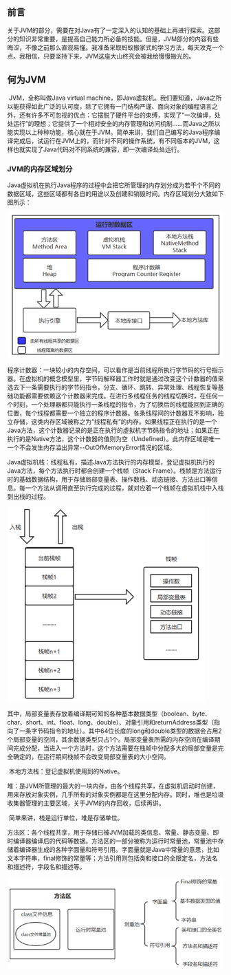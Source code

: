 ## 前言

​		关于JVM的部分，需要在对Java有了一定深入的认知的基础上再进行探索。这部分的知识非常重要，是提高自己能力所必备的技能。但是，JVM部分的内容有些晦涩，不像之前那么直观易懂。我准备采取蚂蚁搬家式的学习方法，每天攻克一个点。我相信，只要坚持下来，JVM这座大山终究会被我给慢慢搬光的。

## 何为JVM

​		JVM，全称叫做Java virtual machine，即Java虚拟机。我们要知道，Java之所以能获得如此广泛的认可度，除了它拥有一门结构严谨、面向对象的编程语言之外，还有许多不可忽视的优点：它摆脱了硬件平台的束缚，实现了“一次编译，处处运行”的理想；它提供了一个相对安全的内存管理和访问机制......而Java之所以能实现以上种种功能，核心就在于JVM。简单来讲，我们自己编写的Java程序编译完成后，试运行在JVM上的，而针对不同的操作系统，有不同版本的JVM，这样也就实现了Java代码对不同系统的兼容，即一次编译处处运行。

### JVM的内存区域划分

​		Java虚拟机在执行Java程序的过程中会把它所管理的内存划分成为若干个不同的数据区域，这些区域都有各自的用途以及创建和销毁时间。内存区域划分大致如下图所示：

![image-20200617144842955](img/JVM--内存划分/JVM内存划分.png)

​		程序计数器：一块较小的内存空间，可以看作是当前线程所执行字节码的行号指示器。在虚拟机的概念模型里，字节码解释器工作时就是通过改变这个计数器的值来选去下一条需要执行的字节码指令，分支、循环、跳转、异常处理、线程恢复等基础功能都需要依赖这个计数器来完成。在进行多线程任务的线程切换时，在任何一个时刻，一个处理器都只能执行一条线程的指令，为了切换后的线程能回到正确的位置，每个线程都需要一个独立的程序计数器。各条线程间的计数器互不影响，独立存储，这类内存区域被称之为“线程私有”的内存。如果线程正在执行的是一个Java方法，这个计数器记录的是正在执行的虚拟机字节码指令的地址；如果正在执行的是Native方法，这个计数器的值则为空（Undefined）。此内存区域是唯一一个不会发生内存溢出异常--OutOfMemoryError情况的区域。

​		Java虚拟机栈：线程私有，描述Java方法执行的内存模型，登记虚拟机执行的Java方法，每个方法执行时都会创建一个栈帧（Stack Frame）。栈帧是方法运行时的基础数据结构，用于存储局部变量表、操作数栈、动态链接、方法出口等信息。每一个方法从调用直至执行完成的过程，就对应着一个栈帧在虚拟机栈中入栈到出栈的过程。

![image-20200617152326782](img/JVM--内存划分/栈帧.png)

​		其中，局部变量表存放着编译期可知的各种基本数据类型（boolean、byte、char、short、int、float、long、double）、对象引用和returnAddress类型（指向了一条字节码指令的地址）。其中64位长度的long和double类型的数据会占用2个局部变量的空间，其余数据类型只占1个。局部变量表所需的内存空间在编译期间完成分配，当进入一个方法时，这个方法需要在栈帧中分配多大的局部变量是完全确定的，在运行期间栈帧不会改变局部变量表的大小空间。

​		本地方法栈：登记虚拟机使用到的Native。

​		堆：是JVM所管理的最大的一块内存，由各个线程共享，在虚拟机启动时创建，用来存放对象实例，几乎所有的对象实例都是在这里分配内存。同时，堆也是垃圾收集器管理的主要区域，关于JVM的内存回收，后续再讲。

​		简单来讲，栈是运行单位，堆是存储单位。

​		方法区：各个线程共享，用于存储已被JVM加载的类信息、常量、静态变量、即时编译器编译后的代码等数据。方法区的一部分被称为运行时常量池，常量池中存储着编译器生成的各种字面量和符号引用。字面量就是Java中常量的意思，比如文本字符串，final修饰的常量等；方法引用则包括类和接口的全限定名，方法名和描述符，字段名和描述等。

![image-20200617155529545](img/JVM--内存划分/方法区.png)

​		

